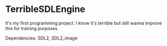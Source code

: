 # TerribleSDLEngine
It's my first programming project. I know it's terrible but still wanna improve this for training purposes.

Dependencies: SDL2, SDL2_image
